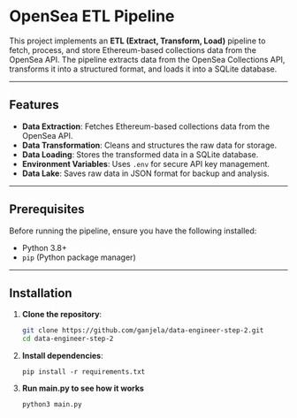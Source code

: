 # OpenSea ETL Pipeline

This project implements an **ETL (Extract, Transform, Load)** pipeline to fetch, process, and store Ethereum-based collections data from the OpenSea API. The pipeline extracts data from the OpenSea Collections API, transforms it into a structured format, and loads it into a SQLite database.

---

## Features

- **Data Extraction**: Fetches Ethereum-based collections data from the OpenSea API.
- **Data Transformation**: Cleans and structures the raw data for storage.
- **Data Loading**: Stores the transformed data in a SQLite database.
- **Environment Variables**: Uses `.env` for secure API key management.
- **Data Lake**: Saves raw data in JSON format for backup and analysis.

---

## Prerequisites

Before running the pipeline, ensure you have the following installed:

- Python 3.8+
- `pip` (Python package manager)

---

## Installation

1. **Clone the repository**:
   ```bash
   git clone https://github.com/ganjela/data-engineer-step-2.git
   cd data-engineer-step-2
2. **Install dependencies**:
   ```
   pip install -r requirements.txt
3. **Run main.py to see how it works**
   ```
   python3 main.py

